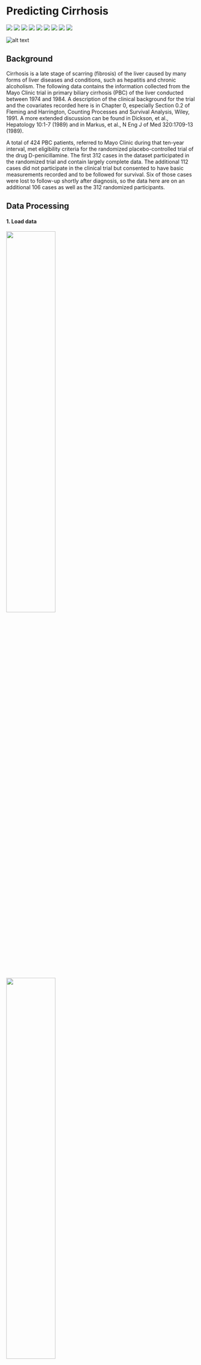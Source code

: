 # Predicting Cirrhosis

![](https://img.shields.io/badge/Flask-2.1.3-informational?style=plastic&logo=appveyor)
![](https://img.shields.io/badge/matplotlib-3.6.2-informational?style=plastic&logo=appveyor)
![](https://img.shields.io/badge/numpy-1.23.4-informational?style=plastic&logo=appveyor)
![](https://img.shields.io/badge/pandas-1.5.2-informational?style=plastic&logo=appveyor)
![](https://img.shields.io/badge/pymongo-4.3.3-informational?style=plastic&logo=appveyor)
![](https://img.shields.io/badge/scikit-learn-1.0.1-informational?style=plastic&logo=appveyor)
![](https://img.shields.io/badge/seaborn-0.12.1-informational?style=plastic&logo=appveyor)
![](https://img.shields.io/badge/tensorflow-2.11.0-informational?style=plastic&logo=appveyor)
![](https://img.shields.io/badge/gunicorn-20.0.4-informational?style=plastic&logo=appveyor)

![alt text](https://github.com/LynHJ/CirrhosisPrediction/blob/ba70f04e40881b02c19140f62bc12cd3d91a151a/static/images/cirrhosis.jpg)

## Background
Cirrhosis is a late stage of scarring (fibrosis) of the liver caused by many forms of liver diseases and conditions, such as hepatitis and chronic alcoholism. The following data contains the information collected from the Mayo Clinic trial in primary biliary cirrhosis (PBC) of the liver conducted between 1974 and 1984. A description of the clinical background for the trial and the covariates recorded here is in Chapter 0, especially Section 0.2 of Fleming and Harrington, Counting
Processes and Survival Analysis, Wiley, 1991. A more extended discussion can be found in Dickson, et al., Hepatology 10:1-7 (1989) and in Markus, et al., N Eng J of Med 320:1709-13 (1989).  

A total of 424 PBC patients, referred to Mayo Clinic during that ten-year interval, met eligibility criteria for the randomized placebo-controlled trial of the drug D-penicillamine. The first 312 cases in the dataset participated in the randomized trial and contain largely complete data. The additional 112 cases did not participate in the clinical trial but consented to have basic measurements recorded and to be followed for survival. Six of those cases were lost to follow-up shortly after diagnosis, so the data here are on an additional 106 cases as well as the 312 randomized participants.  
  

## Data Processing

#### 1. Load data    
<img src='https://github.com/LynHJ/CirrhosisPrediction/blob/cceee5a8e90e4cf4b7a98ef354b45f1b2abf33bf/Output%20Data/Data_Structure.png' width= 51% ><img src='https://github.com/LynHJ/CirrhosisPrediction/blob/cceee5a8e90e4cf4b7a98ef354b45f1b2abf33bf/Output%20Data/Info.png' width= 51% >
#### 2. Process data   

##### 2.1 Fill null values  

![alt text](https://github.com/LynHJ/CirrhosisPrediction/blob/cceee5a8e90e4cf4b7a98ef354b45f1b2abf33bf/Output%20Data/Stage1.png)  
![alt text](https://github.com/LynHJ/CirrhosisPrediction/blob/cceee5a8e90e4cf4b7a98ef354b45f1b2abf33bf/Output%20Data/Stage2.png)  
![alt text](https://github.com/LynHJ/CirrhosisPrediction/blob/cceee5a8e90e4cf4b7a98ef354b45f1b2abf33bf/Output%20Data/Stage3.png)  
![alt text](https://github.com/LynHJ/CirrhosisPrediction/blob/cceee5a8e90e4cf4b7a98ef354b45f1b2abf33bf/Output%20Data/Stage4.png)  
##### 2.2 Choose Featrues  
![alt text](https://github.com/LynHJ/CirrhosisPrediction/blob/cceee5a8e90e4cf4b7a98ef354b45f1b2abf33bf/Output%20Data/Bar_Categors.png)  
![alt text](https://github.com/LynHJ/CirrhosisPrediction/blob/cceee5a8e90e4cf4b7a98ef354b45f1b2abf33bf/Output%20Data/Regplot.png)   

#### 3. Find out the best classifier models  
 
![alt text](https://github.com/LynHJ/CirrhosisPrediction/blob/cceee5a8e90e4cf4b7a98ef354b45f1b2abf33bf/Output%20Data/Classifier.png)
![alt text](https://github.com/LynHJ/CirrhosisPrediction/blob/cceee5a8e90e4cf4b7a98ef354b45f1b2abf33bf/Output%20Data/NNM.png)  

#### 4. Output findings  

[Classifier Models Results ](https://github.com/LynHJ/CirrhosisPrediction/blob/4dab69dc8036c7b19b3bf8439703019c4682a523/Output%20Data/clfTestResult.csv)  
[NNM Results ](https://github.com/LynHJ/CirrhosisPrediction/blob/4dab69dc8036c7b19b3bf8439703019c4682a523/Output%20Data/NNResult.csv)     

![alt text](https://github.com/LynHJ/CirrhosisPrediction/blob/cceee5a8e90e4cf4b7a98ef354b45f1b2abf33bf/Output%20Data/FinalModel.png) 
 
#### 5. Apply to Flask-Heroku-MongoDB  

Click [here](https://cirrhosisprediction.herokuapp.com) to go to my deplyed Falsk app.
   
### Summary:
<img src='' width= 51% ><img src='' width= 51% >
<img src='' width= 51% ><img src='' width= 51% >
<img src='' width= 51% ><img src='' width= 51% >
<img src='' width= 51% ><img src='' width= 51% >
<img src='' width= 51% ><img src='' width= 51% >
<img src='' width= 51% ><img src='' width= 51% >
<img src='' width= 51% ><img src='' width= 51% ><img src='' width= 51% ><img src='' width= 51% >
<img src='' width= 51% ><img src='' width= 51% >


## Content:
```
Project  
├── CirrhosisPrediction.ipynb
├── Output Data
│   ├── Bar_Categors.png
│   ├── Classifier.png
│   ├── Classifier_Results.png
│   ├── Data_Structure.png
│   ├── FinalModel.png
│   ├── Info.png
│   ├── NNM.png
│   ├── NNM_Results.png
│   ├── NNResult.csv
│   ├── Regplot.png
│   ├── Stage1.png
│   ├── Stage2.png
│   ├── Stage3.png
│   ├── Stage4.png
│   ├── cleaned.csv
│   ├── clfTestResult.csv
│   ├── model.pkl
│   ├── predmodel.joblib
│   └── scaler.pkl
├── Procfile
├── README.md
├── Resources
│   └── cirrhosis.csv
├── app.py
├── requirements.txt
├── runtime.txt
├── static
│   ├── css
│   │   └── style.css
│   ├── images
│   │   ├── blur-hospital.jpg
│   │   └── cirrhosis.jpg
│   └── js
│       ├── anime.js
│       └── app.js
└── templates
    ├── base.html
    ├── error.html
    ├── index.html
    ├── predict.html
    └── record.html
```

## Installation

pip install -r requirements.txt


## References
1. https://www.mayoclinic.org/tests-procedures/bilirubin/about/pac-20393041  
2. https://www.mayoclinic.org/diseases-conditions/high-blood-cholesterol/symptoms-causes/syc-20350800  
3. https://medlineplus.gov/lab-tests/albumin-blood-test/#:~:text=Albumin%20is%20a%20protein%20made,and%20enzymes%20throughout%20your%20body.  
4. https://medlineplus.gov/lab-tests/ceruloplasmin-test/#:~:text=What%20is%20a%20ceruloplasmin%20test,your%20body%20that%20need%20it.  
5. https://medlineplus.gov/lab-tests/alkaline-phosphatase/  
6. https://www.healthline.com/health/sgot-test  
7. https://www.mayoclinic.org/diseases-conditions/high-blood-cholesterol/in-depth/triglycerides/art-20048186#:~:text=Triglycerides%20are%20a%20type%20of,triglycerides%20for%20energy%20between%20meals.  
8. https://www.urmc.rochester.edu/encyclopedia/content.aspx?ContentTypeID=160&ContentID=36  
9. https://medlineplus.gov/lab-tests/prothrombin-time-test-and-inr-ptinr/#:~:text=Prothrombin%20is%20a%20protein%20made,to%20form%20a%20blood%20clot.  
10. https://dev.to/vulcanwm/environment-variables-in-heroku-python-385o
11. https://www.freecodecamp.org/news/how-to-deploy-an-application-to-heroku/  
12. https://www.fosslinux.com/50303/deploy-mongodb-on-heroku.htm  
13. https://www.kaggle.com/code/yashnegi01/78-accuracy-gradientboost-rf-xgb  
14. http://www.learningaboutelectronics.com/Articles/How-to-specify-the-Python-runtime-version-in-heroku.php  
15. https://coding-boot-camp.github.io/full-stack/mongodb/deploy-with-heroku-and-mongodb-atlas  
16. https://www.kaggle.com/datasets/fedesoriano/cirrhosis-prediction-dataset  











 
